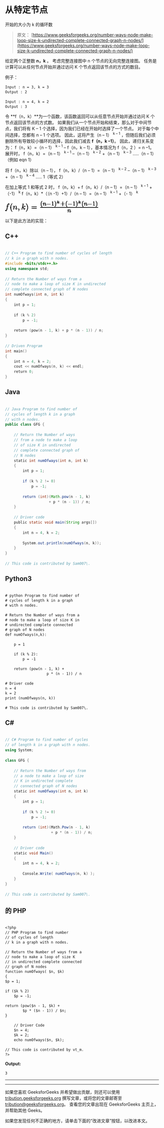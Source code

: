 # 从特定节点

开始的大小为 k 的循环数

> 原文： [https://www.geeksforgeeks.org/number-ways-node-make-loop-size-k-undirected-complete-connected-graph-n-nodes/](https://www.geeksforgeeks.org/number-ways-node-make-loop-size-k-undirected-complete-connected-graph-n-nodes/)

给定两个正整数 **n，k** 。 考虑完整连接图中 n 个节点的无向​​完整连接图。 任务是计算可以从任何节点开始并通过访问 K 个节点返回该节点的方式的数目。

例子：

```
Input : n = 3, k = 3
Output : 2

Input : n = 4, k = 2
Output : 3

```

令 **f（n，k）**为一个函数，该函数返回可以从任意节点开始并通过访问 K 个节点返回该节点的方式数。
如果我们从一个节点开始和结束，那么对于中间节点，我们将有 K – 1 个选择，因为我们已经在开始时选择了一个节点。 对于每个中间选择，您都有 n – 1 个选项。 因此，这将产生（n – 1） <sup>k – 1</sup> ，但随后我们必须删除所有导致较小循环的选择，因此我们减去 **f（n，k –1）**。
因此，递归关系变为：
f（n，k）=（n – 1） <sup>k – 1</sup> – f（n，k – 1），基本情况为 f（n，2 ）= n –1。
展开时，
f（n，k）=（n – 1） <sup>k – 1</sup> –（n – 1） <sup>k – 2</sup> +（n – 1） <sup>k – 3</sup> …..（n – 1）（例如 eqn 1）

将 f（n，k）除以（n – 1），
f（n，k）/（n – 1）=（n – 1） <sup>k – 2</sup> –（n – 1） <sup>k – 3</sup> +（n – 1） <sup>k – 4</sup> ….. 1（等式 2）

在加上等式 1 和等式 2 时，
f（n，k）+ f（n，k）/（n – 1）=（n – 1） <sup>k – 1</sup> +（-1） <sup>k</sup>
f（n，k）*（（n -1）+1）/（n – 1）=（n – 1） <sup>k – 1</sup> +（- 1） <sup>k</sup>

![ f(n, k) =  \frac{(n-1)^{k} + (-1)^{k}(n-1)}{n}](img/7fa00fe326bc96fadcf528fcab986e48.png "Rendered by QuickLaTeX.com")

以下是此方法的实现：

## C++

```cpp

// C++ Program to find number of cycles of length 
// k in a graph with n nodes. 
#include <bits/stdc++.h> 
using namespace std; 

// Return the Number of ways from a 
// node to make a loop of size K in undirected 
// complete connected graph of N nodes 
int numOfways(int n, int k) 
{ 
    int p = 1; 

    if (k % 2) 
        p = -1; 

    return (pow(n - 1, k) + p * (n - 1)) / n; 
} 

// Driven Program 
int main() 
{ 
    int n = 4, k = 2; 
    cout << numOfways(n, k) << endl; 
    return 0; 
} 

```

## Java

```java

// Java Program to find number of 
// cycles of length k in a graph 
// with n nodes. 
public class GFG { 

    // Return the Number of ways 
    // from a node to make a loop 
    // of size K in undirected 
    // complete connected graph of 
    // N nodes 
    static int numOfways(int n, int k) 
    { 
        int p = 1; 

        if (k % 2 != 0) 
            p = -1; 

        return (int)(Math.pow(n - 1, k) 
                    + p * (n - 1)) / n; 
    } 

    // Driver code 
    public static void main(String args[]) 
    { 
        int n = 4, k = 2; 

        System.out.println(numOfways(n, k)); 
    } 
} 

// This code is contributed by Sam007\. 

```

## Python3

```

# python Program to find number of  
# cycles of length k in a graph  
# with n nodes. 

# Return the Number of ways from a 
# node to make a loop of size K in 
# undirected complete connected  
# graph of N nodes 
def numOfways(n,k): 

    p = 1

    if (k % 2): 
        p = -1

    return (pow(n - 1, k) +
                   p * (n - 1)) / n 

# Driver code 
n = 4
k = 2
print (numOfways(n, k)) 

# This code is contributed by Sam007\. 

```

## C#

```cs

// C# Program to find number of cycles 
// of length k in a graph with n nodes. 
using System; 

class GFG { 

    // Return the Number of ways from 
    // a node to make a loop of size 
    // K in undirected complete  
    // connected graph of N nodes 
    static int numOfways(int n, int k) 
    { 
        int p = 1; 

        if (k % 2 != 0) 
            p = -1; 

        return (int)(Math.Pow(n - 1, k) 
                     + p * (n - 1)) / n; 
    } 

    // Driver code 
    static void Main() 
    { 
        int n = 4, k = 2; 

        Console.Write( numOfways(n, k) ); 
    } 
} 

// This code is contributed by Sam007\. 

```

## 的 PHP

```

<?php 
// PHP Program to find number 
// of cycles of length 
// k in a graph with n nodes. 

// Return the Number of ways from a 
// node to make a loop of size K  
// in undirected complete connected 
// graph of N nodes 
function numOfways( $n, $k) 
{ 
$p = 1; 

if ($k % 2) 
    $p = -1; 

return (pow($n - 1, $k) +  
        $p * ($n - 1)) / $n; 
} 

    // Driver Code 
    $n = 4; 
    $k = 2; 
    echo numOfways($n, $k); 

// This code is contributed by vt_m.  
?> 

```

**Output:**

```
3

```



* * *

* * *

如果您喜欢 GeeksforGeeks 并希望做出贡献，则还可以使用 [tribution.geeksforgeeks.org](https://contribute.geeksforgeeks.org/) 撰写文章，或将您的文章邮寄至 tribution@geeksforgeeks.org。 查看您的文章出现在 GeeksforGeeks 主页上，并帮助其他 Geeks。

如果您发现任何不正确的地方，请单击下面的“改进文章”按钮，以改进本文。